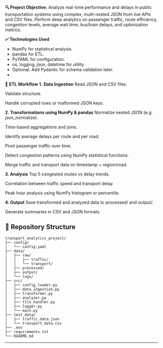 **🔍 Project Objective:**
Analyze real-time performance and delays in public transportation systems using complex, multi-nested JSON from live APIs and CSV files. Perform deep analytics on passenger traffic, route efficiency, congestion levels, average wait time, bus/train delays, and optimization metrics.

**✅ Technologies Used**
- NumPy for statistical analysis.
- pandas for ETL.
- PyYAML for configuration.
- os, logging, json, datetime for utility.
- Optional: Add Pydantic for schema validation later.
- 
🔁 **ETL Workflow**
**1.** **Data Ingestion**
Read JSON and CSV files.

Validate structure.

Handle corrupted rows or malformed JSON keys.

**2. Transformations using NumPy & pandas**
Normalize nested JSON (e.g. json_normalize).

Time-based aggregations and joins.

Identify average delays per route and per road.

Pivot passenger traffic over time.

Detect congestion patterns using NumPy statistical functions.

Merge traffic and transport data on timestamp + region/road.

**3. Analysis**
Top 5 congested routes vs delay trends.

Correlation between traffic speed and transport delay.

Peak hour analysis using NumPy histogram or percentile.

**4. Output**
Save transformed and analyzed data to processed/ and output/.

Generate summaries in CSV and JSON formats.

## 📂 Repository Structure
```
transport_analytics_project/
├── config/
│   └── config.yaml
├── data/
│   ├── raw/
│   │   ├── traffic/
│   │   └── transport/
│   ├── processed/
│   ├── output/
│   └── logs/
├── src/
│   ├── config_loader.py
│   ├── data_ingestion.py
│   ├── transformer.py
│   ├── analyzer.py
│   ├── file_handler.py
│   ├── logger.py
│   └── main.py
├── test_data/
│   ├── traffic_data.json
│   └── transport_data.csv
├── .env
├── requirements.txt
└── README.md
```
---
